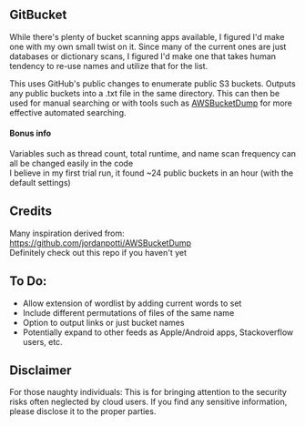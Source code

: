 ## GitBucket
While there's plenty of bucket scanning apps available, I figured I'd make one with my own small twist on it. Since many of the current ones are just databases or dictionary scans, I figured I'd make one that takes human tendency to re-use names and utilize that for the list.<br>

This uses GitHub's public changes to enumerate public S3 buckets. Outputs any public buckets into a .txt file in the same directory. This can then be used for manual searching or with tools such as [AWSBucketDump](https://github.com/jordanpotti/AWSBucketDump) for more effective automated searching.

#### Bonus info
Variables such as thread count, total runtime, and name scan frequency can all be changed easily in the code<br>
I believe in my first trial run, it found ~24 public buckets in an hour (with the default settings)

## Credits
Many inspiration derived from: https://github.com/jordanpotti/AWSBucketDump<br>
Definitely check out this repo if you haven't yet

## To Do:
- Allow extension of wordlist by adding current words to set
- Include different permutations of files of the same name
- Option to output links or just bucket names
- Potentially expand to other feeds as Apple/Android apps, Stackoverflow users, etc.

## Disclaimer
For those naughty individuals: This is for bringing attention to the security risks often neglected by cloud users. If you find any sensitive information, please disclose it to the proper parties. 